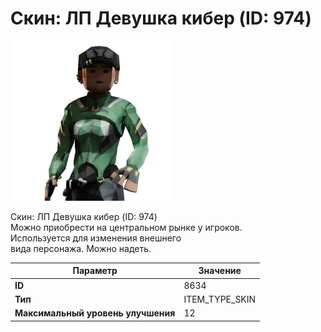 # Скин: ЛП Девушка кибер (ID: 974)

![Item Image](../img/8634.webp?raw=true)

Скин: ЛП Девушка кибер (ID: 974)<br>Можно приобрести на центральном рынке у игроков.<br>Используется для изменения внешнего<br>вида персонажа. Можно надеть.


| Параметр | Значение |
|----------|----------|
| **ID** | 8634 |
| **Тип** | ITEM_TYPE_SKIN |
| **Максимальный уровень улучшения** | 12 |

